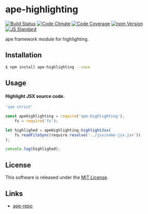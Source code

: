 ape-highlighting
==========

<!---
This file is generated by ape-tmpl. Do not update manually.
--->

<!-- Badge Start -->
<a name="badges"></a>

[![Build Status][bd_travis_shield_url]][bd_travis_url]
[![Code Climate][bd_codeclimate_shield_url]][bd_codeclimate_url]
[![Code Coverage][bd_codeclimate_coverage_shield_url]][bd_codeclimate_url]
[![npm Version][bd_npm_shield_url]][bd_npm_url]
[![JS Standard][bd_standard_shield_url]][bd_standard_url]

[bd_repo_url]: https://github.com/ape-repo/ape-highlighting
[bd_travis_url]: http://travis-ci.org/ape-repo/ape-highlighting
[bd_travis_shield_url]: http://img.shields.io/travis/ape-repo/ape-highlighting.svg?style=flat
[bd_license_url]: https://github.com/ape-repo/ape-highlighting/blob/master/LICENSE
[bd_codeclimate_url]: http://codeclimate.com/github/ape-repo/ape-highlighting
[bd_codeclimate_shield_url]: http://img.shields.io/codeclimate/github/ape-repo/ape-highlighting.svg?style=flat
[bd_codeclimate_coverage_shield_url]: http://img.shields.io/codeclimate/coverage/github/ape-repo/ape-highlighting.svg?style=flat
[bd_gemnasium_url]: https://gemnasium.com/ape-repo/ape-highlighting
[bd_gemnasium_shield_url]: https://gemnasium.com/ape-repo/ape-highlighting.svg
[bd_npm_url]: http://www.npmjs.org/package/ape-highlighting
[bd_npm_shield_url]: http://img.shields.io/npm/v/ape-highlighting.svg?style=flat
[bd_standard_url]: http://standardjs.com/
[bd_standard_shield_url]: https://img.shields.io/badge/code%20style-standard-brightgreen.svg

<!-- Badge End -->


<!-- Description Start -->
<a name="description"></a>

ape framework module for highlighting.

<!-- Description End -->


<!-- Overview Start -->
<a name="overview"></a>



<!-- Overview End -->


<!-- Sections Start -->
<a name="sections"></a>

<!-- Section from "doc/guides/01.Installation.md.hbs" Start -->

<a name="section-doc-guides-01-installation-md"></a>
Installation
-----

```bash
$ npm install ape-highlighting --save
```


<!-- Section from "doc/guides/01.Installation.md.hbs" End -->

<!-- Section from "doc/guides/02.Usage.md.hbs" Start -->

<a name="section-doc-guides-02-usage-md"></a>
Usage
---------

#### Highlight JSX source code.

```javascript
'use strict'

const apeHighlighting = require('ape-highlighting'),
    fs = require('fs');

let highlighed = apeHighlighting.highlightJsx(
    fs.readFileSync(require.resolve('../jsx/some-jsx.jsx'))
);

console.log(highlighed);

```


<!-- Section from "doc/guides/02.Usage.md.hbs" End -->


<!-- Sections Start -->


<!-- LICENSE Start -->
<a name="license"></a>

License
-------
This software is released under the [MIT License](https://github.com/ape-repo/ape-highlighting/blob/master/LICENSE).

<!-- LICENSE End -->


<!-- Links Start -->
<a name="links"></a>

Links
------

+ [ape-repo](https://github.com/ape-repo)

<!-- Links End -->
